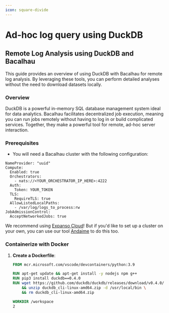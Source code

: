```yaml
---
icon: square-divide
---
```


# Ad-hoc log query using DuckDB

## Remote Log Analysis using DuckDB and Bacalhau

This guide provides an overview of using DuckDB with Bacalhau for remote log analysis. By leveraging these tools, you can perform detailed analyses without the need to download datasets locally.

### Overview

DuckDB is a powerful in-memory SQL database management system ideal for data analytics. Bacalhau facilitates decentralized job execution, meaning you can run jobs remotely without having to log in or build complicated services. Together, they make a powerful tool for remote, ad-hoc server interaction.

### Prerequisites

* You will need a Bacalhau cluster with the following configuration:

```
NameProvider: "uuid"
Compute:
  Enabled: true
  Orchestrators:
    - nats://<YOUR_ORCHESTRATOR_IP_HERE>:4222
  Auth:
    Token: YOUR_TOKEN
  TLS:
    RequireTLS: true
  AllowListedLocalPaths:
    - /var/log/logs_to_process:rw
JobAdmissionControl:
  AcceptNetworkedJobs: true
```

We recommend using [Expanso Cloud](https://getwaitlist.com/waitlist/23135)! But if you'd like to set up a cluster on your own, you can use our tool [Andaime](https://github.com/bacalhau-project/andaime) to do this too.&#x20;

### Containerize with Docker

1.  **Create a Dockerfile**:

    ```dockerfile
    FROM mcr.microsoft.com/vscode/devcontainers/python:3.9

    RUN apt-get update && apt-get install -y nodejs npm g++
    RUN pip3 install duckdb==0.4.0
    RUN wget https://github.com/duckdb/duckdb/releases/download/v0.4.0/duckdb_cli-linux-amd64.zip \
        && unzip duckdb_cli-linux-amd64.zip -d /usr/local/bin \
        && rm duckdb_cli-linux-amd64.zip

    WORKDIR /workspace
    2
    ```

